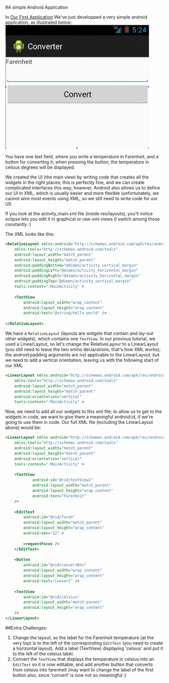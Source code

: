 #A simple Android Application

In [Our First Application](firstApp.md "Notes for First android app") We've just developped a very simple android application, as illustrated below:
![screenshot](converter.png)

You have one text field, where you write a temperature in Farenheit, and a button for converting it; when pressing the button, the temperature in celsius degrees will be displayed.

We created the UI (the main view) by writing code that creates all the widgets in the right places; this is perfectly fine, and we can create complicated interfaces this way; however, Android also allows us to define our UI in XML, which is usually easier and more flexible (unfortunately, we cannot wire most events using XML, so we still need to write code for our UI).

If you look at the activity_main.xml file (inside res/layouts), you'll notice eclipse lets you edit it in graphical or raw-xml views (I switch among those constantly :)

The XML looks like this:
```xml
<RelativeLayout xmlns:android="http://schemas.android.com/apk/res/android"
    xmlns:tools="http://schemas.android.com/tools"
    android:layout_width="match_parent"
    android:layout_height="match_parent"
    android:paddingBottom="@dimen/activity_vertical_margin"
    android:paddingLeft="@dimen/activity_horizontal_margin"
    android:paddingRight="@dimen/activity_horizontal_margin"
    android:paddingTop="@dimen/activity_vertical_margin"
    tools:context=".MainActivity" >

    <TextView
        android:layout_width="wrap_content"
        android:layout_height="wrap_content"
        android:text="@string/hello_world" />

</RelativeLayout>
```
We have a `RelativeLayout` (layouts are widgets that contain and lay-out other widgets), which contains one `TextView`. In our previous tutorial, we used a LinearLayout, so let's change the RelativeLayour to a LinearLayout (you still need to leave the two xmlns declarations, that's how XML works); the android:padding arguments are not applicable to the LinearLayout, but we need to add a vertical orientation, leaving us with the following start of our XML

```xml
<LinearLayout xmlns:android="http://schemas.android.com/apk/res/android"
    xmlns:tools="http://schemas.android.com/tools"
    android:layout_width="match_parent"
    android:layout_height="match_parent"
    android:orientation="vertical"
    tools:context=".MainActivity" >
```

Now, we need to add all our widgets to this xml file; to allow us to get to the widgets in code, we want to give them a meaningful android:id, if we're going to use them in code. Our full XML file (including the LinearLayout above) would be:

```xml
<LinearLayout xmlns:android="http://schemas.android.com/apk/res/android"
    xmlns:tools="http://schemas.android.com/tools"
    android:layout_width="match_parent"
    android:layout_height="match_parent"
    android:orientation="vertical"
    tools:context=".MainActivity" >

    <TextView
            android:id="@+id/textView1"
            android:layout_width="match_parent"
            android:layout_height="wrap_content"
            android:text="Farenheit" 
    />

    <EditText
        android:id="@+id/faren"
        android:layout_width="match_parent"
        android:layout_height="wrap_content"
        android:ems="12" >

        <requestFocus />
    </EditText>

    <Button
        android:id="@+id/convertBtn"
        android:layout_width="wrap_content"
        android:layout_height="wrap_content"
        android:text="Convert" />

    <TextView
        android:id="@+id/celsius"
        android:layout_width="match_parent"
        android:layout_height="wrap_content"
    />
</LinearLayout>
```








##Extra Challenges:
1. Change the layout, so the label for the Farenheit temperature (at the very top) is to the left of the corresponding `EditText` (you need to create a horizontal layout). Add a label (TextView) displaying 'celsius' and put it to the left of the celsius label.
2. Convert the `TextView` that displays the temperature in celsius into an `EditText` so it is now editable, and add another button that converts from celsius into farenheit (may want to change the label of the first button also, since 'convert' is now not so meaningful :)
